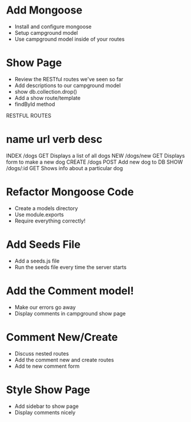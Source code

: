 # Add Mongoose
* Install and configure mongoose
* Setup campground model
* Use campground model inside of your routes

# Show Page
* Review the RESTful routes we've seen so far
* Add descriptions to our campground model
* show db.collection.drop()
* Add a show route/template
* findById method

RESTFUL ROUTES

name         url          verb     desc
======================================================================
INDEX       /dogs         GET      Displays a list of all dogs
NEW         /dogs/new     GET      Displays form to make a new dog
CREATE      /dogs         POST     Add new dog to DB
SHOW        /dogs/:id     GET      Shows info about a particular dog

# Refactor Mongoose Code
* Create a models directory
* Use module.exports
* Require everything correctly!

# Add Seeds File
* Add a seeds.js file
* Run the seeds file every time the server starts

# Add the Comment model!
* Make our errors go away
* Display comments in campground show page

# Comment New/Create
* Discuss nested routes
* Add the comment new and create routes
* Add te new comment form

# Style Show Page
* Add sidebar to show page
* Display comments nicely
